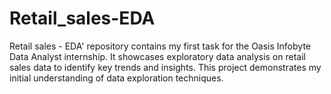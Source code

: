 # Retail_sales-EDA
Retail sales - EDA' repository contains my first task for the Oasis Infobyte Data Analyst internship. It showcases exploratory data analysis on retail sales data to identify key trends and insights. This project demonstrates my initial understanding of data exploration techniques.

  
  
